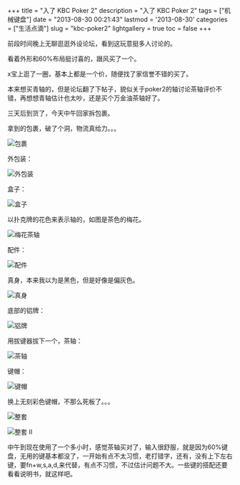 +++
title = "入了 KBC Poker 2"
description = "入了 KBC Poker 2"
tags = ["机械键盘"]
date = "2013-08-30 00:21:43"
lastmod = '2013-08-30'
categories = ["生活点滴"]
slug = "kbc-poker2"
lightgallery = true
toc = false
+++

前段时间晚上无聊逛逛外设论坛，看到这玩意挺多人讨论的。

看着外形和60%布局挺讨喜的，跟风买了一个。

x宝上逛了一圈，基本上都是一个价，随便找了家信誉不错的买了。

本来想买青轴的，但是论坛翻了下帖子，貌似关于poker2的轴讨论茶轴评价不错，再想想青轴估计也太吵，还是买个万金油茶轴好了。

三天后到货了，今天中午回家拆包裹。

拿到的包裹，破了个洞，物流真给力。。。

![包裹](1395991857.jpg "包裹")

外包装：

![外包装](1775081704.jpg "外包装")

盒子：

![盒子](502489299.jpg "盒子")

以扑克牌的花色来表示轴的，如图是茶色的梅花。

![梅花茶轴](524199178.jpg "梅花茶轴")

配件：

![配件](2351726102.jpg "配件")

真身，本来我以为是黑色，但是好像是偏灰色。

![真身](2057800793.jpg "真身")

底部的铝牌：

![铝牌](768281243.jpg "铝牌")

用拔键器拔下一个，茶轴：

![茶轴](2945289887.jpg "茶轴")

键帽：

![键帽](1895240175.jpg "键帽")

换上无刻彩色键帽，不那么死板了。。。

![整套](1565537173.jpg "整套")

![整套 II](1390459956.jpg "整套 II")

中午到现在使用了一个多小时，感觉茶轴买对了，输入很舒服，就是因为60%键盘，无用的键基本都没了，一开始有点不太习惯，老打错字，还有，没有上下左右键，要fn+w,s,a,d,来代替，有点不习惯，不过估计问题不大。一些键的搭配还要看看说明书，就这样吧。
